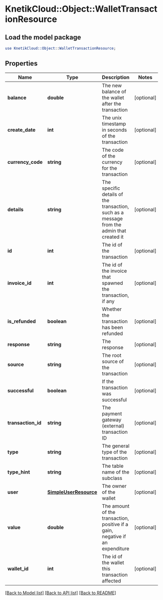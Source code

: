 # KnetikCloud::Object::WalletTransactionResource

## Load the model package
```perl
use KnetikCloud::Object::WalletTransactionResource;
```

## Properties
Name | Type | Description | Notes
------------ | ------------- | ------------- | -------------
**balance** | **double** | The new balance of the wallet after the transaction | [optional] 
**create_date** | **int** | The unix timestamp in seconds of the transaction | [optional] 
**currency_code** | **string** | The code of the currency for the transaction | [optional] 
**details** | **string** | The specific details of the transaction, such as a message from the admin that created it | [optional] 
**id** | **int** | The id of the transaction | [optional] 
**invoice_id** | **int** | The id of the invoice that spawned the transaction, if any | [optional] 
**is_refunded** | **boolean** | Whether the transaction has been refunded | [optional] 
**response** | **string** | The response | [optional] 
**source** | **string** | The root source of the transaction | [optional] 
**successful** | **boolean** | If the transaction was successful | [optional] 
**transaction_id** | **string** | The payment gateway (external) transaction ID | [optional] 
**type** | **string** | The general type of the transaction | [optional] 
**type_hint** | **string** | The table name of the subclass | [optional] 
**user** | [**SimpleUserResource**](SimpleUserResource.md) | The owner of the wallet | [optional] 
**value** | **double** | The amount of the transaction, positive if a gain, negative if an expenditure | [optional] 
**wallet_id** | **int** | The id of the wallet this transaction affected | [optional] 

[[Back to Model list]](../README.md#documentation-for-models) [[Back to API list]](../README.md#documentation-for-api-endpoints) [[Back to README]](../README.md)


